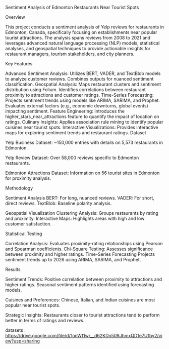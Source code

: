 Sentiment Analysis of Edmonton Restaurants Near Tourist Spots

Overview

This project conducts a sentiment analysis of Yelp reviews for restaurants in Edmonton, Canada, specifically focusing on establishments near popular tourist attractions. The analysis spans reviews from 2008 to 2021 and leverages advanced natural language processing (NLP) models, statistical analyses, and geospatial techniques to provide actionable insights for restaurant managers, tourism stakeholders, and city planners.

Key Features

Advanced Sentiment Analysis:
Utilizes BERT, VADER, and TextBlob models to analyze customer reviews.
Combines outputs for nuanced sentiment classification.
Geospatial Analysis:
Maps restaurant clusters and sentiment distribution using Folium.
Identifies correlations between restaurant proximity to attractions and customer ratings.
Time-Series Forecasting:
Projects sentiment trends using models like ARIMA, SARIMA, and Prophet.
Evaluates external factors (e.g., economic downturns, global events) impacting sentiment.
Feature Engineering:
Introduces the higher_stars_near_attractions feature to quantify the impact of location on ratings.
Culinary Insights:
Applies association rule mining to identify popular cuisines near tourist spots.
Interactive Visualizations:
Provides interactive maps for exploring sentiment trends and restaurant ratings.
Dataset

Yelp Business Dataset:
~150,000 entries with details on 5,573 restaurants in Edmonton.

Yelp Review Dataset:
Over 58,000 reviews specific to Edmonton restaurants.

Edmonton Attractions Dataset:
Information on 56 tourist sites in Edmonton for proximity analysis.

Methodology

Sentiment Analysis
BERT: For long, nuanced reviews.
VADER: For short, direct reviews.
TextBlob: Baseline polarity analysis.

Geospatial Visualization
Clustering Analysis: Groups restaurants by rating and proximity.
Interactive Maps: Highlights areas with high and low customer satisfaction.

Statistical Testing

Correlation Analysis: Evaluates proximity-rating relationships using Pearson and Spearman coefficients.
Chi-Square Testing: Assesses significance between proximity and higher ratings.
Time-Series Forecasting
Projects sentiment trends up to 2026 using ARIMA, SARIMA, and Prophet.

Results

Sentiment Trends:
Positive correlation between proximity to attractions and higher ratings.
Seasonal sentiment patterns identified using forecasting models.

Cuisines and Preferences:
Chinese, Italian, and Indian cuisines are most popular near tourist spots.

Strategic Insights:
Restaurants closer to tourist attractions tend to perform better in terms of ratings and reviews. 

 datasets :
 https://drive.google.com/file/d/1onWf1wr__d62KDn509JhmxQD1e7U1by2/view?usp=sharing
 

